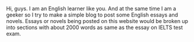 Hi, guys. I am an English learner like you. And at the same time I am a geeker so I try to make a simple blog to post some English essays and novels. Essays or novels being posted on this website would be broken up into sections with about 2000 words as same as the essay on IELTS test exam.